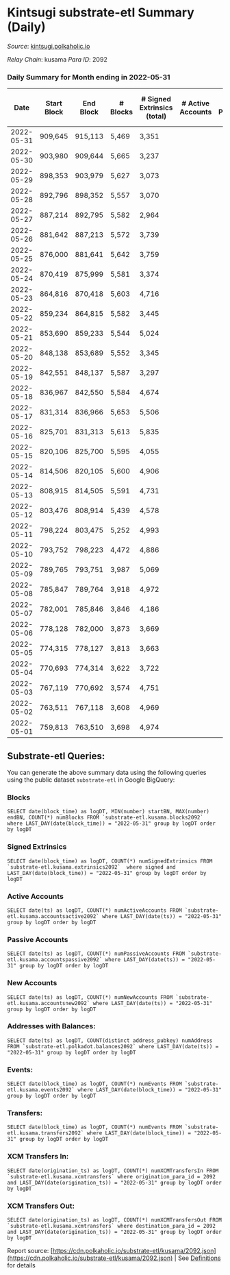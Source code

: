 # Kintsugi substrate-etl Summary (Daily)

_Source_: [kintsugi.polkaholic.io](https://kintsugi.polkaholic.io)

*Relay Chain*: kusama
*Para ID*: 2092



### Daily Summary for Month ending in 2022-05-31


| Date | Start Block | End Block | # Blocks | # Signed Extrinsics (total) | # Active Accounts | # Passive | # New | # Addresses with Balances | # Events | # Transfers | # XCM Transfers In | # XCM Transfers Out | Issues | 
| ---- | ----------- | --------- | -------- | --------------------------- | ----------------- | --------- | ----- | ------------------------- | -------- | ----------- | ------------------ | ------------------- | ------ |
| 2022-05-31 | 909,645 | 915,113 | 5,469 | 3,351 |  |  |  | 8,038 | 42,613 | 65 ($37,965.34) | 46 ($42,975.78) | 66 ($20,864.02) |  |
| 2022-05-30 | 903,980 | 909,644 | 5,665 | 3,237 |  |  |  | 8,034 | 43,819 | 47 ($37,753.20) | 67 ($28,843.53) | 69 ($19,655.21) |  |
| 2022-05-29 | 898,353 | 903,979 | 5,627 | 3,073 |  |  |  | 8,028 | 43,104 | 27 ($6,721.95) | 16 ($2,620.83) | 26 ($6,507.68) |  |
| 2022-05-28 | 892,796 | 898,352 | 5,557 | 3,070 |  |  |  | 8,026 | 42,734 | 34 ($12,871.71) | 44 ($19,130.69) | 44 ($121,959.57) |  |
| 2022-05-27 | 887,214 | 892,795 | 5,582 | 2,964 |  |  |  | 8,024 | 42,941 | 58 ($49,573.08) | 54 ($38,348.30) | 72 ($37,738.62) |  |
| 2022-05-26 | 881,642 | 887,213 | 5,572 | 3,739 |  |  |  | 8,021 | 43,881 | 53 ($19,470.78) | 36 ($26,417.51) | 44 ($8,513.65) |  |
| 2022-05-25 | 876,000 | 881,641 | 5,642 | 3,759 |  |  |  | 8,015 | 44,132 | 40 ($21,318.77) | 20 ($5,347.92) | 38 ($13,867.92) |  |
| 2022-05-24 | 870,419 | 875,999 | 5,581 | 3,374 |  |  |  | 8,012 | 43,334 | 46 ($31,577.61) | 34 ($48,707.36) | 66 ($39,463.86) |  |
| 2022-05-23 | 864,816 | 870,418 | 5,603 | 4,716 |  |  |  | 8,009 | 45,207 | 33 ($83,786.22) | 26 ($49,871.93) | 37 ($31,982.37) |  |
| 2022-05-22 | 859,234 | 864,815 | 5,582 | 3,445 |  |  |  | 8,003 | 43,288 | 25 ($142,085.61) | 14 ($5,212.09) | 21 ($17,431.63) |  |
| 2022-05-21 | 853,690 | 859,233 | 5,544 | 5,024 |  |  |  | 8,000 | 44,856 | 30 ($39,394.89) | 22 ($23,015.04) | 53 ($30,979.07) |  |
| 2022-05-20 | 848,138 | 853,689 | 5,552 | 3,345 |  |  |  | 7,998 | 42,768 | 25 ($19,052.58) | 20 ($24,196.88) | 31 ($28,639.45) |  |
| 2022-05-19 | 842,551 | 848,137 | 5,587 | 3,297 |  |  |  | 7,993 | 43,438 | 49 ($30,929.73) | 58 ($70,849.16) | 99 ($24,172.41) |  |
| 2022-05-18 | 836,967 | 842,550 | 5,584 | 4,674 |  |  |  | 7,989 | 44,666 | 30 ($19,018.70) | 21 ($44,287.96) | 23 ($30,055.27) |  |
| 2022-05-17 | 831,314 | 836,966 | 5,653 | 5,506 |  |  |  | 7,986 | 46,369 | 37 ($25,082.24) | 32 ($37,466.67) | 47 ($20,011.43) |  |
| 2022-05-16 | 825,701 | 831,313 | 5,613 | 5,835 |  |  |  | 7,969 | 46,364 | 28 ($35,454.86) | 17 ($41,364.85) | 23 ($6,250.35) |  |
| 2022-05-15 | 820,106 | 825,700 | 5,595 | 4,055 |  |  |  | 7,966 | 44,274 | 29 ($22,657.51) | 35 ($45,499.26) | 35 ($29,785.08) |  |
| 2022-05-14 | 814,506 | 820,105 | 5,600 | 4,906 |  |  |  | 7,961 | 45,231 | 24 ($15,367.94) | 26 ($72,231.20) | 32 ($113,539.81) |  |
| 2022-05-13 | 808,915 | 814,505 | 5,591 | 4,731 |  |  |  | 7,959 | 44,813 | 42 ($64,220.48) | 26 ($7,883.15) | 47 ($12,690.17) |  |
| 2022-05-12 | 803,476 | 808,914 | 5,439 | 4,578 |  |  |  | 7,955 | 44,158 | 36 ($15,431.61) | 77 ($62,316.09) | 95 ($50,090.48) |  |
| 2022-05-11 | 798,224 | 803,475 | 5,252 | 4,993 |  |  |  | 7,950 | 43,392 | 48 ($76,021.46) | 75 ($359,007.14) | 47 ($61,821.38) |  |
| 2022-05-10 | 793,752 | 798,223 | 4,472 | 4,886 |  |  |  | 7,946 | 37,166 | 20 ($7,169.14) | 24 ($42,109.76) | 26 ($13,653.10) |  |
| 2022-05-09 | 789,765 | 793,751 | 3,987 | 5,069 |  |  |  | 7,945 | 33,967 | 32 ($18,175.93) | 25 ($26,830.02) | 29 ($21,745.68) |  |
| 2022-05-08 | 785,847 | 789,764 | 3,918 | 4,972 |  |  |  | 7,942 | 33,256 | 25 ($10,594.89) | 15 ($9,682.35) | 22 ($13,562.84) |  |
| 2022-05-07 | 782,001 | 785,846 | 3,846 | 4,186 |  |  |  | 7,935 | 31,896 | 29 ($21,580.30) | 38 ($377,498.05) | 35 ($368,067.92) |  |
| 2022-05-06 | 778,128 | 782,000 | 3,873 | 3,669 |  |  |  | 7,928 | 31,771 | 43 ($69,102.65) | 28 ($448,152.48) | 30 ($49,734.34) |  |
| 2022-05-05 | 774,315 | 778,127 | 3,813 | 3,663 |  |  |  | 7,922 | 31,187 | 20 ($10,160.25) | 22 ($26,574.43) | 32 ($54,423.49) |  |
| 2022-05-04 | 770,693 | 774,314 | 3,622 | 3,722 |  |  |  | 7,922 | 30,063 | 48 ($714,578.09) | 44 ($57,501.11) | 59 ($47,750.18) |  |
| 2022-05-03 | 767,119 | 770,692 | 3,574 | 4,751 |  |  |  | 7,914 | 30,849 | 45 ($43,338.59) | 18 ($26,336.67) | 27 ($20,416.44) |  |
| 2022-05-02 | 763,511 | 767,118 | 3,608 | 4,969 |  |  |  | 7,894 | 31,343 | 40 ($92,025.07) | 33 ($66,053.09) | 46 ($30,877.40) |  |
| 2022-05-01 | 759,813 | 763,510 | 3,698 | 4,974 |  |  |  | 7,887 | 32,069 | 28 ($73,730.74) | 42 ($68,535.93) | 49 ($51,282.66) |  |

## Substrate-etl Queries:
You can generate the above summary data using the following queries using the public dataset `substrate-etl` in Google BigQuery:


### Blocks
```
SELECT date(block_time) as logDT, MIN(number) startBN, MAX(number) endBN, COUNT(*) numBlocks FROM `substrate-etl.kusama.blocks2092`  where LAST_DAY(date(block_time)) = "2022-05-31" group by logDT order by logDT
```


### Signed Extrinsics
```
SELECT date(block_time) as logDT, COUNT(*) numSignedExtrinsics FROM `substrate-etl.kusama.extrinsics2092`  where signed and LAST_DAY(date(block_time)) = "2022-05-31" group by logDT order by logDT
```


### Active Accounts
```
SELECT date(ts) as logDT, COUNT(*) numActiveAccounts FROM `substrate-etl.kusama.accountsactive2092` where LAST_DAY(date(ts)) = "2022-05-31" group by logDT order by logDT
```


### Passive Accounts
```
SELECT date(ts) as logDT, COUNT(*) numPassiveAccounts FROM `substrate-etl.kusama.accountspassive2092` where LAST_DAY(date(ts)) = "2022-05-31" group by logDT order by logDT
```


### New Accounts
```
SELECT date(ts) as logDT, COUNT(*) numNewAccounts FROM `substrate-etl.kusama.accountsnew2092` where LAST_DAY(date(ts)) = "2022-05-31" group by logDT order by logDT
```


### Addresses with Balances:
```
SELECT date(ts) as logDT, COUNT(distinct address_pubkey) numAddress FROM `substrate-etl.polkadot.balances2092` where LAST_DAY(date(ts)) = "2022-05-31" group by logDT order by logDT
```


### Events:
```
SELECT date(block_time) as logDT, COUNT(*) numEvents FROM `substrate-etl.kusama.events2092` where LAST_DAY(date(block_time)) = "2022-05-31" group by logDT order by logDT
```


### Transfers:
```
SELECT date(block_time) as logDT, COUNT(*) numEvents FROM `substrate-etl.kusama.transfers2092` where LAST_DAY(date(block_time)) = "2022-05-31" group by logDT order by logDT
```


### XCM Transfers In:
```
SELECT date(origination_ts) as logDT, COUNT(*) numXCMTransfersIn FROM `substrate-etl.kusama.xcmtransfers` where origination_para_id = 2092 and LAST_DAY(date(origination_ts)) = "2022-05-31" group by logDT order by logDT
```


### XCM Transfers Out:
```
SELECT date(origination_ts) as logDT, COUNT(*) numXCMTransfersOut FROM `substrate-etl.kusama.xcmtransfers` where destination_para_id = 2092 and LAST_DAY(date(origination_ts)) = "2022-05-31" group by logDT order by logDT
```



Report source: [https://cdn.polkaholic.io/substrate-etl/kusama/2092.json](https://cdn.polkaholic.io/substrate-etl/kusama/2092.json) | See [Definitions](/DEFINITIONS.md) for details
